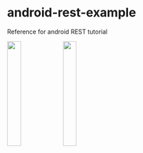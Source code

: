 # android-rest-example
Reference for android REST tutorial

<img src="/screenshots/splash.jpg" height="25%" width="25%" align="">
<img src="/screenshots/one.jpg" height="25%" width="25%" align=""><br>
